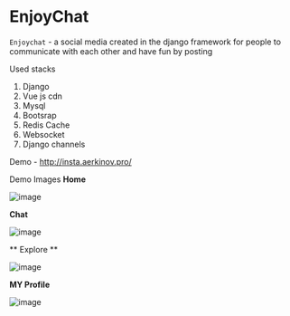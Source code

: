 # EnjoyChat
`Enjoychat` - a social media created in the django framework for people to communicate with each other and have fun by posting

Used stacks

1. Django
2. Vue js cdn
3. Mysql
4. Bootsrap
5. Redis Cache
6. Websocket
7. Django channels

Demo - http://insta.aerkinov.pro/

Demo Images **Home**

![image](https://user-images.githubusercontent.com/79411900/174643620-8a61775c-2d0b-46f2-8f57-2332f8a51fc5.png)

**Chat**

![image](https://user-images.githubusercontent.com/79411900/174644266-ac082734-6773-4d37-b986-acb1d2e168e8.png)


** Explore **

![image](https://user-images.githubusercontent.com/79411900/174644388-165b3f84-8bfb-4e02-ad3a-b32bf18937ac.png)

**MY Profile**

![image](https://user-images.githubusercontent.com/79411900/174644482-af597278-9fe1-4334-b261-466d62252c09.png)

